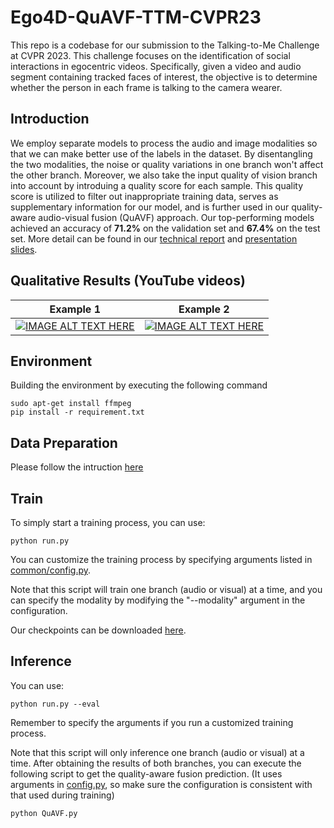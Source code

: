 # Ego4D-QuAVF-TTM-CVPR23
This repo is a codebase for our submission to the Talking-to-Me Challenge at CVPR 2023. This challenge focuses on the identification of social interactions in egocentric videos. Specifically, given a video and audio segment containing tracked faces of interest, the objective is to determine whether the person in each frame is talking to the camera wearer.

## Introduction
We employ separate models to process the audio and image modalities so that we can make better use of the labels in the dataset. By disentangling the two modalities, the noise or quality variations in one branch won't affect the other branch. Moreover, we also take the input quality of vision branch into account by introduing a quality score for each sample. This quality score is utilized to filter out inappropriate training data, serves as supplementary information for our model, and is further used in our quality-aware audio-visual fusion (QuAVF) approach. Our top-performing models achieved an accuracy of **71.2%** on the validation set and **67.4%** on the test set. More detail can be found in our [technical report]() and [presentation slides](https://docs.google.com/presentation/d/1GT2GNw-ibCZ3AudTXsJcynfv44FRKnD5/edit?usp=sharing&ouid=100014590329488978996&rtpof=true&sd=true).

## Qualitative Results (YouTube videos)
|Example 1|Example 2|
:--------:|:--------:
[![IMAGE ALT TEXT HERE](https://img.youtube.com/vi/UDtGi8Dm_vE/0.jpg)](https://www.youtube.com/watch?v=UDtGi8Dm_vE)|[![IMAGE ALT TEXT HERE](https://img.youtube.com/vi/AKgF48-VGD0/0.jpg)](https://www.youtube.com/watch?v=AKgF48-VGD0)

## Environment
Building the environment by executing the following command
```
sudo apt-get install ffmpeg
pip install -r requirement.txt
```

## Data Preparation
Please follow the intruction [here](./data/README.md)

## Train
To simply start a training process, you can use:
```
python run.py
```
You can customize the training process by specifying arguments listed in [common/config.py](./common/config.py).

Note that this script will train one branch (audio or visual) at a time, and you can specify the modality by modifying the "--modality" argument in the configuration.

Our checkpoints can be downloaded [here](https://drive.google.com/drive/folders/1-QAYbkFh8XVp126rHoQcWBivX1b1M7_Y?usp=sharing).

## Inference
You can use:
```
python run.py --eval
```
Remember to specify the arguments if you run a customized training process.

Note that this script will only inference one branch (audio or visual) at a time. After obtaining the results of both branches, you can execute the following script to get the quality-aware fusion prediction. (It uses arguments in [config.py](./common/config.py), so make sure the configuration is consistent with that used during training)
```
python QuAVF.py
```
